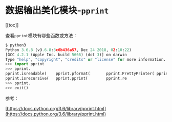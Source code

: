# 数据输出美化模块-`pprint`

[[toc]]



查看`pprint`模块有哪些函数或方法：

```py
$ python3
Python 3.6.8 (v3.6.8:3c6b436a57, Dec 24 2018, 02:10:22)
[GCC 4.2.1 (Apple Inc. build 5666) (dot 3)] on darwin
Type "help", "copyright", "credits" or "license" for more information.
>>> import pprint
>>> pprint.
pprint.isreadable(    pprint.pformat(       pprint.PrettyPrinter( pprint.saferepr(
pprint.isrecursive(   pprint.pprint(        pprint.re
>>> pprint.
>>> exit()
```


参考：

[https://docs.python.org/3.6/library/pprint.html](https://docs.python.org/3.6/library/pprint.html)




